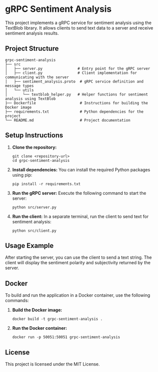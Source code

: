 # gRPC Sentiment Analysis

This project implements a gRPC service for sentiment analysis using the TextBlob library. It allows clients to send text data to a server and receive sentiment analysis results.

## Project Structure

```
grpc-sentiment-analysis
├── src
│   ├── server.py                # Entry point for the gRPC server
│   ├── client.py                # Client implementation for communicating with the server
│   ├── sentiment_analysis.proto  # gRPC service definition and message types
│   └── utils
│       └── textblob_helper.py   # Helper functions for sentiment analysis using TextBlob
├── Dockerfile                    # Instructions for building the Docker image
├── requirements.txt              # Python dependencies for the project
└── README.md                     # Project documentation
```

## Setup Instructions

1. **Clone the repository:**
   ```
   git clone <repository-url>
   cd grpc-sentiment-analysis
   ```

2. **Install dependencies:**
   You can install the required Python packages using pip:
   ```
   pip install -r requirements.txt
   ```

3. **Run the gRPC server:**
   Execute the following command to start the server:
   ```
   python src/server.py
   ```

4. **Run the client:**
   In a separate terminal, run the client to send text for sentiment analysis:
   ```
   python src/client.py
   ```

## Usage Example

After starting the server, you can use the client to send a text string. The client will display the sentiment polarity and subjectivity returned by the server.

## Docker

To build and run the application in a Docker container, use the following commands:

1. **Build the Docker image:**
   ```
   docker build -t grpc-sentiment-analysis .
   ```

2. **Run the Docker container:**
   ```
   docker run -p 50051:50051 grpc-sentiment-analysis
   ```

## License

This project is licensed under the MIT License.